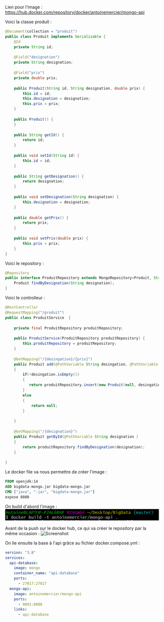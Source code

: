 Lien pour l'image : https://hub.docker.com/repository/docker/antoinemercier/mongo-api



Voici la classe produit :
```java
@Document(collection = "produit")
public class Produit implements Serializable {
    @Id
    private String id;

    @Field("designation")
    private String designation;

    @Field("prix")
    private double prix;

    public Produit(String id, String designation, double prix) {
        this.id = id;
        this.designation = designation;
        this.prix = prix;
    }

    public Produit() {
    }

    public String getId() {
        return id;
    }

    public void setId(String id) {
        this.id = id;
    }

    public String getDesignation() {
        return designation;
    }

    public void setDesignation(String designation) {
        this.designation = designation;
    }

    public double getPrix() {
        return prix;
    }

    public void setPrix(double prix) {
        this.prix = prix;
    }
}
```

Voici le repository :
```java 
@Repository
public interface ProduitRepository extends MongoRepository<Produit, String> {
    Produit findByDesignation(String designation);
}

```

Voici le controlleur : 
```java
@RestController
@RequestMapping("/produit")
public class ProduitService  {

    private final ProduitRepository produitRepository;

    public ProduitService(ProduitRepository produitRepository) {
        this.produitRepository = produitRepository;
    }

    @GetMapping("/{desingation}/{prix}")
    public Produit add(@PathVariable String desingation, @PathVariable double prix)
    {
        if(!desingation.isEmpty())
        {
           return produitRepository.insert(new Produit(null, desingation, prix));
        }
        else
        {
            return null;
        }

    }

    @GetMapping("/{designation}")
    public Produit getById(@PathVariable String designation )
    {
        return produitRepository.findByDesignation(designation);
    }

}
```

Le docker file va nous permettre de créer l'image : 

```dockerfile
FROM openjdk:14
ADD bigdata-mongo.jar bigdata-mongo.jar
CMD ["java", "-jar", "bigdata-mongo.jar"]
expose 8080
```
On build d'abord l'image :
![Screenshot](dockerBuild.PNG)

Avant de la push sur le docker hub, ce qui va créer le repository par la même occasion :
![Screenshot](dockerPush.PNG")

On lie ensuite la base à l'api grâce au fichier docker.compose.yml :
```yml
version: "3.8"
services:
  api-database:
    image: mongo
    container_name: "api-database"
    ports:
      - 27017:27017
  mongo-api:
    image: antoinemercier/mongo-api
    ports:
      - 9091:8080
    links:
      - api-database
```
